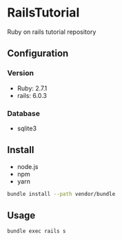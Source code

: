 # RailsTutorial

Ruby on rails tutorial repository

## Configuration

### Version

- Ruby: 2.7.1
- rails: 6.0.3

### Database

- sqlite3

## Install

- node.js
- npm
- yarn

```bash
bundle install --path vendor/bundle
```

## Usage

```bash
bundle exec rails s
```

